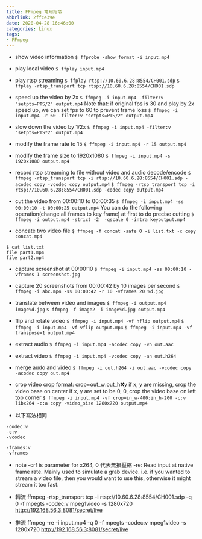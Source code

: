 ```yaml
---
title: FFmpeg 常用指令
abbrlink: 2ffce39e
date: 2020-04-28 16:46:00
categories: Linux
tags:
- FFmpeg
---
```

* show video information
`$ ffprobe -show_format -i input.mp4`

* play local video
`$ ffplay input.mp4`

* play rtsp streaming
`$ ffplay rtsp://10.60.6.28:8554/CH001.sdp`
`$ ffplay -rtsp_transport tcp rtsp://10.60.6.28:8554/CH001.sdp`

* speed up the video by 2x
`$ ffmpeg -i input.mp4 -filter:v "setpts=PTS/2" output.mp4`
Note that: if original fps is 30 and play by 2x speed up, we can set fps to 60 to prevent frame loss
`$ ffmpeg -i input.mp4 -r 60 -filter:v "setpts=PTS/2" output.mp4`

* slow down the video by 1/2x
`$ ffmpeg -i input.mp4 -filter:v "setpts=PTS*2" output.mp4`

* modify the frame rate to 15
`$ ffmpeg -i input.mp4 -r 15 output.mp4`

* modify the frame size to 1920x1080
`$ ffmpeg -i input.mp4 -s 1920x1080 output.mp4`

* record rtsp streaming to file without video and audio decode/encode
`$ ffmpeg -rtsp_transport tcp -i rtsp://10.60.6.28:8554/CH001.sdp -acodec copy -vcodec copy output.mp4`
`$ ffmpeg -rtsp_transport tcp -i rtsp://10.60.6.28:8554/CH001.sdp -codec copy output.mp4`

* cut the video from 00:00:10 to 00:00:35
`$ ffmpeg -i input.mp4 -ss 00:00:10 -t 00:00:25 output.mp4`
You can do the following operation(change all frames to key frame) at first to do precise cutting
`$ ffmpeg -i output.mp4 -strict -2  -qscale 0 -intra keyoutput.mp4`

* concate two video file
`$ ffmpeg -f concat -safe 0 -i list.txt -c copy concat.mp4`
```
$ cat list.txt
file part1.mp4
file part2.mp4
```

* capture screenshot at 00:00:10
`$ ffmpeg -i input.mp4 -ss 00:00:10 -vframes 1 screenshot.jpg`

* capture 20 screenshots from 00:00:42 by 10 images per second
`$ ffmpeg -i abc.mp4 -ss 00:00:42 -r 10 -vframes 20 %d.jpg`

* translate between video and images
`$ ffmpeg -i output.mp4 image%d.jpg`
`$ ffmpeg -f image2 -i image%d.jpg output.mp4`

* flip and rotate video
`$ ffmpeg -i input.mp4 -vf hflip output.mp4`
`$ ffmpeg -i input.mp4 -vf vflip output.mp4`
`$ ffmpeg -i input.mp4 -vf transpose=1 output.mp4`

* extract audio
`$ ffmpeg -i input.mp4 -acodec copy -vn out.aac`

* extract video
`$ ffmpeg -i input.mp4 -vcodec copy -an out.h264`

* merge audo and video
`$ ffmpeg -i out.h264 -i out.aac -vcodec copy -acodec copy out.mp4`

* crop video
crop format: crop=out_w:out_h:x:y
if x, y are missing, crop the video base on center
if x, y are set to be 0, 0, crop the video base on left top corner
`$ ffmpeg -i input.mp4 -vf crop=in_w-400:in_h-200 -c:v libx264 -c:a copy -video_size 1280x720 output.mp4`

* 以下寫法相同
```
-codec:v
-c:v
-vcodec

-frames:v
-vframes
```

* note
-crf is parameter for x264, 0 代表無損壓縮
-re: Read input at native frame rate. Mainly used to simulate a grab device. i.e. if you wanted to stream a video file, then you would want to use this, otherwise it might stream it too fast.

* 轉流
ffmpeg -rtsp_transport tcp -i rtsp://10.60.6.28:8554/CH001.sdp -q 0 -f mpegts -codec:v mpeg1video -s 1280x720 http://192.168.56.3:8081/secret/live

* 推流
ffmpeg -re -i input.mp4 -q 0 -f mpegts -codec:v mpeg1video -s 1280x720 http://192.168.56.3:8081/secret/live